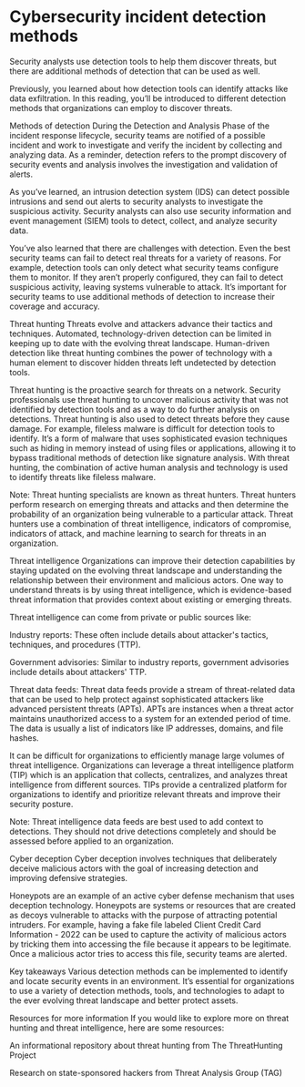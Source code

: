# Cybersecurity incident detection methods
Security analysts use detection tools to help them discover threats, but there are additional methods of detection that can be used as well.

Previously, you learned about how detection tools can identify attacks like data exfiltration. In this reading, you’ll be introduced to different detection methods that organizations can employ to discover threats. 

Methods of detection
During the Detection and Analysis Phase of the incident response lifecycle, security teams are notified of a possible incident and work to investigate and verify the incident by collecting and analyzing data. As a reminder, detection refers to the prompt discovery of security events and analysis involves the investigation and validation of alerts.

As you’ve learned, an intrusion detection system (IDS) can detect possible intrusions and send out alerts to security analysts to investigate the suspicious activity. Security analysts can also use security information and event management (SIEM) tools to detect, collect, and analyze security data.

You’ve also learned that there are challenges with detection. Even the best security teams can fail to detect real threats for a variety of reasons. For example, detection tools can only detect what security teams configure them to monitor. If they aren’t properly configured, they can fail to detect suspicious activity, leaving systems vulnerable to attack. It’s important for security teams to use additional methods of detection to increase their coverage and accuracy.

Threat hunting
Threats evolve and attackers advance their tactics and techniques. Automated, technology-driven detection can be limited in keeping up to date with the evolving threat landscape. Human-driven detection like threat hunting combines the power of technology with a human element to discover hidden threats left undetected by detection tools.

Threat hunting is the proactive search for threats on a network. Security professionals use threat hunting to uncover malicious activity that was not identified by detection tools and as a way to do further analysis on detections. Threat hunting is also used to detect threats before they cause damage. For example, fileless malware is difficult for detection tools to identify. It’s a form of malware that uses sophisticated evasion techniques such as hiding in memory instead of using files or applications, allowing it to bypass traditional methods of detection like signature analysis. With threat hunting, the combination of active human analysis and technology is used to identify threats like fileless malware. 

Note: Threat hunting specialists are known as threat hunters. Threat hunters perform research on emerging threats and attacks and then determine the probability of an organization being vulnerable to a particular attack. Threat hunters use a combination of threat intelligence, indicators of compromise, indicators of attack, and machine learning to search for threats in an organization.

Threat intelligence
Organizations can improve their detection capabilities by staying updated on the evolving threat landscape and understanding the relationship between their environment and malicious actors. One way to understand threats is by using threat intelligence, which is evidence-based threat information that provides context about existing or emerging threats. 

Threat intelligence can come from private or public sources like:

Industry reports: These often include details about attacker's tactics, techniques, and procedures (TTP).

Government advisories: Similar to industry reports, government advisories include details about attackers' TTP. 

Threat data feeds: Threat data feeds provide a stream of threat-related data that can be used to help protect against sophisticated attackers like advanced persistent threats (APTs). APTs are instances when a threat actor maintains unauthorized access to a system for an extended period of time. The data is usually a list of indicators like IP addresses, domains, and file hashes.

It can be difficult for organizations to efficiently manage large volumes of threat intelligence. Organizations can leverage a threat intelligence platform (TIP) which is an application that collects, centralizes, and analyzes threat intelligence from different sources. TIPs provide a centralized platform for organizations to identify and prioritize relevant threats and improve their security posture. 

Note: Threat intelligence data feeds are best used to add context to detections. They should not drive detections completely and should be assessed before applied to an organization.

Cyber deception
Cyber deception involves techniques that deliberately deceive malicious actors with the goal of increasing detection and improving defensive strategies.

Honeypots are an example of an active cyber defense mechanism that uses deception technology. Honeypots are systems or resources that are created as decoys vulnerable to attacks with the purpose of attracting potential intruders. For example, having a fake file labeled Client Credit Card Information - 2022 can be used to capture the activity of malicious actors by tricking them into accessing the file because it appears to be legitimate. Once a malicious actor tries to access this file, security teams are alerted.

Key takeaways
Various detection methods can be implemented to identify and locate security events in an environment. It’s essential for organizations to use a variety of detection methods, tools, and technologies to adapt to the ever evolving threat landscape and better protect assets.

Resources for more information
If you would like to explore more on threat hunting and threat intelligence, here are some resources:

An 
informational repository about threat hunting from
 The ThreatHunting Project 

Research on 
state-sponsored hackers
 from Threat Analysis Group (TAG) 
